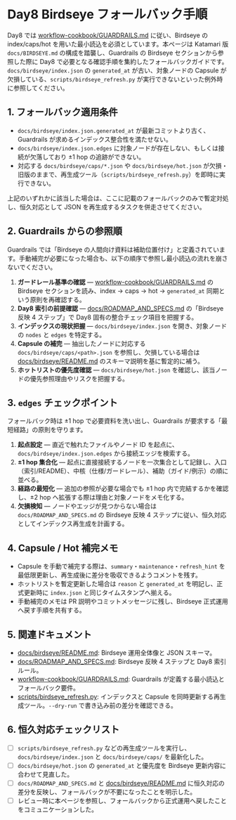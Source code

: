 # Day8 Birdseye フォールバック手順

Day8 では [workflow-cookbook/GUARDRAILS.md](../workflow-cookbook/GUARDRAILS.md) に従い、Birdseye の index/caps/hot を用いた最小読込を必須としています。本ページは Katamari 版 `docs/BIRDSEYE.md` の構成を踏襲し、Guardrails の Birdseye セクションから参照した際に Day8 で必要となる確認手順を集約したフォールバックガイドです。`docs/birdseye/index.json` の `generated_at` が古い、対象ノードの Capsule が欠損している、`scripts/birdseye_refresh.py` が実行できないといった例外時に参照してください。

## 1. フォールバック適用条件
- `docs/birdseye/index.json.generated_at` が最新コミットより古く、Guardrails が求めるインデックス整合性を満たせない。
- `docs/birdseye/index.json.edges` に対象ノードが存在しない、もしくは接続が欠落しており ±1 hop の追跡ができない。
- 対応する `docs/birdseye/caps/*.json` や `docs/birdseye/hot.json` が欠損・旧版のままで、再生成ツール（`scripts/birdseye_refresh.py`）を即時に実行できない。

上記のいずれかに該当した場合は、ここに記載のフォールバックのみで暫定対処し、恒久対応として JSON を再生成するタスクを併走させてください。

## 2. Guardrails からの参照順
Guardrails では「Birdseye の人間向け資料は補助位置付け」と定義されています。手動補完が必要になった場合も、以下の順序で参照し最小読込の流れを崩さないでください。

1. **ガードレール基準の確認** — [workflow-cookbook/GUARDRAILS.md](../workflow-cookbook/GUARDRAILS.md) の Birdseye セクションを読み、index → caps → hot → `generated_at` 同期という原則を再確認する。
2. **Day8 索引の前提確認** — [docs/ROADMAP_AND_SPECS.md](ROADMAP_AND_SPECS.md) の「Birdseye 反映 4 ステップ」で Day8 固有の整合チェック項目を把握する。
3. **インデックスの現状把握** — `docs/birdseye/index.json` を開き、対象ノードの `nodes` と `edges` を特定する。
4. **Capsule の補完** — 抽出したノードに対応する `docs/birdseye/caps/<path>.json` を参照し、欠損している場合は [docs/birdseye/README.md](birdseye/README.md) のスキーマ説明を基に暫定的に補う。
5. **ホットリストの優先度確認** — `docs/birdseye/hot.json` を確認し、該当ノードの優先参照理由やリスクを把握する。

## 3. `edges` チェックポイント
フォールバック時は ±1 hop で必要資料を洗い出し、Guardrails が要求する「最短経路」の原則を守ります。

1. **起点設定** — 直近で触れたファイルやノード ID を起点に、`docs/birdseye/index.json.edges` から接続エッジを検索する。
2. **±1 hop 集合化** — 起点に直接接続するノードを一次集合として記録し、入口（索引/README）、中核（仕様/ガードレール）、補助（ガイド/例示）の順に並べる。
3. **経路の最短化** — 追加の参照が必要な場合でも ±1 hop 内で完結するかを確認し、±2 hop へ拡張する際は理由と対象ノードをメモ化する。
4. **欠損検知** — ノードやエッジが見つからない場合は `docs/ROADMAP_AND_SPECS.md` の Birdseye 反映 4 ステップに従い、恒久対応としてインデックス再生成を計画する。

## 4. Capsule / Hot 補完メモ
- Capsule を手動で補完する際は、`summary`・`maintenance`・`refresh_hint` を最低限更新し、再生成後に差分を吸収できるようコメントを残す。
- ホットリストを暫定更新した場合は `reason` と `generated_at` を明記し、正式更新時に `index.json` と同じタイムスタンプへ揃える。
- 手動補完のメモは PR 説明やコミットメッセージに残し、Birdseye 正式運用へ戻す手順を共有する。

## 5. 関連ドキュメント
- [docs/birdseye/README.md](birdseye/README.md): Birdseye 運用全体像と JSON スキーマ。
- [docs/ROADMAP_AND_SPECS.md](ROADMAP_AND_SPECS.md): Birdseye 反映 4 ステップと Day8 索引ルール。
- [workflow-cookbook/GUARDRAILS.md](../workflow-cookbook/GUARDRAILS.md): Guardrails が定義する最小読込とフォールバック要件。
- [scripts/birdseye_refresh.py](../scripts/birdseye_refresh.py): インデックスと Capsule を同時更新する再生成ツール。`--dry-run` で書き込み前の差分を確認できる。

## 6. 恒久対応チェックリスト
- [ ] `scripts/birdseye_refresh.py` などの再生成ツールを実行し、`docs/birdseye/index.json` と `docs/birdseye/caps/` を最新化した。
- [ ] `docs/birdseye/hot.json` の `generated_at` と優先度を Birdseye 更新内容に合わせて見直した。
- [ ] `docs/ROADMAP_AND_SPECS.md` と [docs/birdseye/README.md](birdseye/README.md) に恒久対応の差分を反映し、フォールバックが不要になったことを明示した。
- [ ] レビュー時に本ページを参照し、フォールバックから正式運用へ戻したことをコミュニケーションした。
